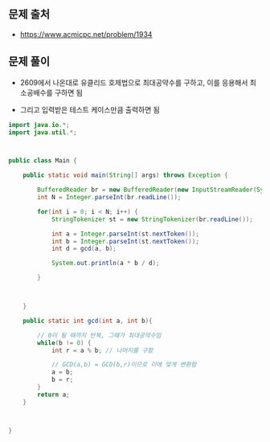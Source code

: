 ## 문제 출처
- https://www.acmicpc.net/problem/1934

## 문제 풀이
- 2609에서 나온대로 유클리드 호제법으로 최대공약수를 구하고, 이를 응용해서 최소공배수를 구하면 됨

- 그리고 입력받은 테스트 케이스만큼 출력하면 됨

```java
import java.io.*;
import java.util.*;



public class Main {

    public static void main(String[] args) throws Exception {

        BufferedReader br = new BufferedReader(new InputStreamReader(System.in));
        int N = Integer.parseInt(br.readLine());

        for(int i = 0; i < N; i++) {
            StringTokenizer st = new StringTokenizer(br.readLine());

            int a = Integer.parseInt(st.nextToken());
            int b = Integer.parseInt(st.nextToken());
            int d = gcd(a, b);

            System.out.println(a * b / d);

        }



    }

    public static int gcd(int a, int b){

        // 0이 될 때까지 반복, 그때가 최대공약수임
        while(b != 0) {
            int r = a % b; // 나머지를 구함

            // GCD(a,b) = GCD(b,r)이므로 이에 맞게 변환함
            a = b;
            b = r;
        }
        return a;
    }



}
```